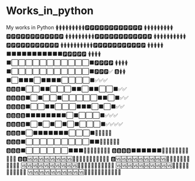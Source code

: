 # Works_in_python
My works in Python
🚺🚺🚺🚺🚺🚺🚺🚺🚺🅿️🅿️🅿️🅿️🅿️🅿️🅿️🅿️🅿️🅿️🅿️🅿️
🚺🚺🚺🚺🚺🚺🚺🚺🚺🅿️🅿️🅿️🅿️🅿️🅿️🅿️🅿️🅿️🅿️🅿️🅿️
🚺🚺🚺🚺🚺🚺🚺🚺🚺🅿️🅿️🅿️🅿️🅿️🅿️🅿️🅿️🅿️🅿️🅿️🅿️
🚺🚺🚺🚺🚺🚺🚺🚺🚺🚺🅿️🅿️🅿️🅿️🅿️🅿️🅿️🅿️🅿️🅿️🅿️
🚺🚺🚺🚺🚺🚺🚺🚺🚺🚺🅿️🅿️🅿️🅿️🅿️🅿️🅿️🅿️🅿️🅿️🅿️
🚺🚺🚺🚺🚺⬛⬛⬛⬛⬛⬛⬛⬛⬛⬛⬛🅿️🅿️🅿️🅿️🅿️
🚺🚺🚺🚺⬛⬜⬜⬜⬜⬜⬜⬜⬜⬜⬜⬜⬛🅿️🅿️🅿️🅿️
🚺🚺🚺🚺⬛⬜⬜⬜⬜⬜⬜⬜⬜⬜⬜⬜⬛🅿️🅿️🅿️✅
🅱️🚺🚺⬛⬜⬛⬛⬛⬜⬛⬛⬛⬛⬜⬜⬜⬜⬛✅✅✅
🅱️🅱️🅱️⬛⬜⬜⬛⬛⬜⬜⬜⬛⬛⬜⬛⬛⬜⬜⬛✅✅
🅱️🅱️🅱️🅱️⬛⬜⬛⬜⬜⬛⬜⬜⬜⬜⬜⬛⬛⬜⬛✅✅
🅱️🅱️🅱️🅱️⬛⬜⬜⬛⬛⬜⬜⬜⬛⬛⬛⬜⬛⬜⬛✅✅
🅱️🅱️🅱️🅱️⬛⬛⬛⬛⬛⬛⬛⬛⬜⬛⬜⬜⬜⬛✅✅✅
🅱️🅱️🅱️🅱️⬛⬜⬛⬜⬛⬜⬛⬜⬛⬜⬜⬜⬛✅✅✅✅
🅱️🅱️🅱️⬛⬜⬛⬛⬛⬛⬛⬛⬛⬜⬜⬜⬛📒✅✅✅✅
🅱️🅱️🅱️⬛⬜⬜⬜⬜⬜⬜⬜⬜⬜⬛⬛📒📒📒📒✅✅
🅱️🅱️🅱️⬛⬜⬜⬜⬜⬜⬜⬛⬛⬛📒📒📒📒📒📒📒✅
🅱️🅱️🅱️🅱️⬛⬛⬛⬛⬛⬛📒📒📒📒📒📒📒📒📒📒📒
🅱️🅱️🆚🆚🆚🆚🆚🆚🆚🆚📒📒📒📒📒📒📒📒📒📒📒
🅱️🆚🆚🆚🆚🆚🆚🆚🆚🆚📒📒📒📒📒📒📒📒📒📒📒
🆚🆚🆚🆚🆚🆚🆚🆚🆚🆚📒📒📒📒📒📒📒📒📒📒📒
🆚🆚🆚🆚🆚🆚🆚🆚🆚🆚📒📒📒📒📒📒📒📒📒📒📒
🆚🆚🆚🆚🆚🆚🆚🆚🆚🆚📒📒📒📒📒📒📒📒📒📒📒
